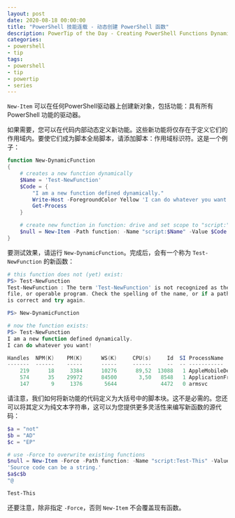 ```yaml
---
layout: post
date: 2020-08-18 00:00:00
title: "PowerShell 技能连载 - 动态创建 PowerShell 函数"
description: PowerTip of the Day - Creating PowerShell Functions Dynamically
categories:
- powershell
- tip
tags:
- powershell
- tip
- powertip
- series
---
```

`New-Item` 可以在任何PowerShell驱动器上创建新对象，包括功能：具有所有 PowerShell 功能的驱动器。

如果需要，您可以在代码内部动态定义新功能。这些新功能将仅存在于定义它们的作用域内。要使它们成为脚本全局脚本，请添加脚本：作用域标识符。这是一个例子：

```powershell
function New-DynamicFunction
{
    # creates a new function dynamically
    $Name = 'Test-NewFunction'
    $Code = {
        "I am a new function defined dynamically."
        Write-Host -ForegroundColor Yellow 'I can do whatever you want!'
        Get-Process
    }

    # create new function in function: drive and set scope to "script:"
    $null = New-Item -Path function: -Name "script:$Name" -Value $Code
}
```

要测试效果，请运行 `New-DynamicFunction`。完成后，会有一个称为 `Test-NewFunction` 的新函数：

```powershell
# this function does not (yet) exist:
PS> Test-NewFunction
Test-NewFunction : The term 'Test-NewFunction' is not recognized as the name of a cmdlet, function, script
file, or operable program. Check the spelling of the name, or if a path was included, verify that the path
is correct and try again.

PS> New-DynamicFunction

# now the function exists:
PS> Test-NewFunction
I am a new function defined dynamically.
I can do whatever you want!

Handles  NPM(K)    PM(K)      WS(K)     CPU(s)     Id  SI ProcessName
-------  ------    -----      -----     ------     --  -- -----------
    219      18     3384      10276      89,52  13088   1 AppleMobileDeviceProcess
    574      35    29972      84500       3,50   8548   1 ApplicationFrameHost
    147       9     1376       5644              4472   0 armsvc
```

请注意，我们如何将新功能的代码定义为大括号中的脚本块。这不是必需的。您还可以将其定义为纯文本字符串，这可以为您提供更多灵活性来编写新函数的源代码：

```powershell
$a = "not"
$b = "AD"
$c = "EP"

# use -Force to overwrite existing functions
$null = New-Item -Force -Path function: -Name "script:Test-This" -Value @"
'Source code can be a string.'
$a$c$b
"@

Test-This
```

还要注意，除非指定 `-Force`，否则 `New-Item` 不会覆盖现有函数。

<!--本文国际来源：[Creating PowerShell Functions Dynamically](https://community.idera.com/database-tools/powershell/powertips/b/tips/posts/creating-powershell-functions-dynamically)-->

